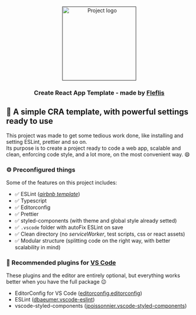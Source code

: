 <p align="center">
  <a href="" rel="noopener">
  <img width=200px src="https://upload.wikimedia.org/wikipedia/commons/thumb/a/a7/React-icon.svg/1280px-React-icon.svg.png" alt="Project logo"></a>
</p>

<h3 align="center">Create React App Template - made by <a href="https://github.com/fleflis">Fleflis</a> </h3>

## 📝 A simple CRA template, with powerful settings ready to use

This project was made to get some tedious work done, like installing and setting ESLint, prettier and so on. <br /> Its purpose is to create a project ready to code a web app, scalable and clean, enforcing code style, and a lot more, on the most convenient way. 😄


### ⚙️ Preconfigured things
Some of the features on this project includes:

- ✅ ESLint ([_airbnb template_](https://github.com/airbnb/javascript))
- ✅ Typescript
- ✅ Editorconfig
- ✅ Prettier
- ✅ styled-components (with theme and global style already setted)
- ✅ `.vscode` folder with autoFix ESLint on save
- ✅ Clean directory (no _serviceWorker_, test scripts, css or react assets)
- ✅ Modular structure (splitting code on the right way, with better scalability in mind)

### 🔌 Recommended plugins for [VS Code](https://code.visualstudio.com)
These plugins and the editor are entirely optional, but everything works better when you have the full package 😉

- EditorConfig for VS Code ([editorconfig.editorconfig](https://marketplace.visualstudio.com/items?itemName=EditorConfig.EditorConfig))
- ESLint ([dbaeumer.vscode-eslint](https://marketplace.visualstudio.com/items?itemName=dbaeumer.vscode-eslint))
- vscode-styled-components ([jpoissonnier.vscode-styled-components](https://marketplace.visualstudio.com/items?itemName=jpoissonnier.vscode-styled-components))